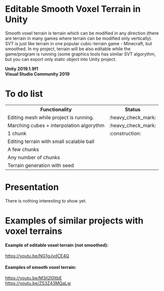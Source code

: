 # Editable Smooth Voxel Terrain in Unity
Smooth voxel terrain is terrain which can be modified in any direction (there are terrain in many games where terrain can be modified only vertically). SVT is just like terrain in one popular cubic-terrain game - Minecraft, but smoothed. In my project, terrain will be also editable while the game/program is running (some graphics tools has similar SVT algorythm, but you can export only static object into Unity project. <br />

**Unity 2019.1.9f1**  <br />
**Visual Studio Community 2019** <br />

# To do list
<table>
  <tr>
    <th>Functionality</th>
    <th>Status</th>
  </tr>
  
  <tr>
    <td>Editing mesh while project is running.</td>
    <td>:heavy_check_mark:</td>
  </tr>
  
  <tr>
    <td>Marching cubes + interpolation algorythm</td>
    <td>:heavy_check_mark:</td>
  </tr>
  
  <tr>
    <td>1 chunk</td>
    <td>:construction:</td>
  </tr>
  
  <tr>
    <td>Editing terrain with small scalable ball</td>
    <td></td>
  </tr>
  
  <tr>
    <td>A few chunks</td>
    <td></td>
  </tr>
    
   <tr>
    <td>Any number of chunks</td>
    <td></td>
  </tr>
    
   <tr>
    <td>Terrain generation with seed</td>
    <td></td>
  </tr>
</table>

# Presentation
There is nothing interesting to show yet.

# Examples of similar projects with voxel terrains
#### Example of editable voxel terrain (not smoothed): <br />
https://youtu.be/NG1gJvdCE4Q <br />
#### Examples of smooth voxel terrain: <br />
https://youtu.be/M3iI2l0ltbE <br />
https://youtu.be/ZS3Z43MQaLw <br />
